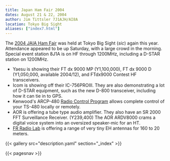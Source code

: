 ```yaml
---
title: Japan Ham Fair 2004
dates: August 21 & 22, 2004
author: Jim Tittsler 7J1AJH/AI8A
location: Tokyo Big Sight
aliases: ["index7.html"]
---
```


The 
[2004 JAIA Ham Fair](http://www.jarl.or.jp/Japanese/1_Tanoshimo/1-3_Ham-Fair/Ham-Fair.htm) was held at Tokyo Big Sight (*sic*)
again this year.  Attendance appeared to be up Saturday, with a
large crowd in the morning.  Special event station 8J1A is
on HF through 1200MHz, including a D-STAR station on 1200MHz.

* Yaesu is showing their FT dx 9000 MP (Y1,100,000),
FT dx 9000 D (Y1,050,000, available 2004/12), and FTdx9000 Contest
HF transceivers.
* Icom is showing off their IC-756PROIII.  They
are also demonstrating a lot of D-STAR equipment,
such as the new D-800 transceiver,
including how it can tie in to GPS.
* Kenwood's ARCP-480
[Radio Control Program](http://www.kenwood.com/j/products/radio_index.html) allows complete control of your TS-480 locally
or remotely.
* AOR is offering a tube type audio amplifier.  They also
have an SR 2000 FFT Surveillance Receiver. (Y239,400)
The AOR ARDV8000 crams a digital voice system into an
oversized speaker-mic for an HT.
* [FR Radio Lab](http://www.fr-radio.com/) is offering
a range of very tiny EH antennas for 160 to 20 meters.

{{< gallery src="description.yaml" section="_index" >}}

{{< pagesnav >}}
